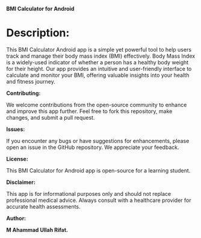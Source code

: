 **BMI Calculator for Android**

# Description:

This BMI Calculator Android app is a simple yet powerful tool to help users track and manage their body mass index (BMI) effectively. Body Mass Index is a widely-used indicator of whether a person has a healthy body weight for their height. Our app provides an intuitive and user-friendly interface to calculate and monitor your BMI, offering valuable insights into your health and fitness journey.

**Contributing:**

We welcome contributions from the open-source community to enhance and improve this app further. Feel free to fork this repository, make changes, and submit a pull request.

**Issues:**

If you encounter any bugs or have suggestions for enhancements, please open an issue in the GitHub repository. We appreciate your feedback.

**License:**

This BMI Calculator for Android app is open-source for a learning student.

**Disclaimer:**

This app is for informational purposes only and should not replace professional medical advice. Always consult with a healthcare provider for accurate health assessments.

**Author:**

**M Ahammad Ullah Rifat.**
